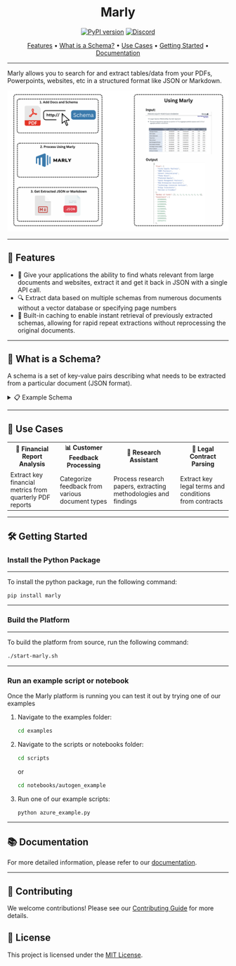 <div align="center">

# Marly

[![PyPI version](https://img.shields.io/pypi/v/marly.svg)](https://pypi.org/project/marly/) [![Discord](https://img.shields.io/discord/1273126849261736011.svg?label=Discord&logo=discord)](https://discord.com/channels/1273126849261736011)

[Features](#-features) • [What is a Schema?](#-what-is-a-schema) • [Use Cases](#-use-cases) • [Getting Started](#-getting-started) • [Documentation](#-documentation)

</div>

---

Marly allows you to search for and extract tables/data from your PDFs, Powerpoints, websites, etc in a structured format like JSON or Markdown.

<img src="https://github.com/noaheggenschwiler/images/blob/main/updated-marly-diagram.png?raw=true" alt="Marly Logo">

---

## 🚀 Features

- 📄 Give your applications the ability to find whats relevant from large documents and websites, extract it and get it back in JSON with a single API call.
- 🔍 Extract data based on multiple schemas from numerous documents without a vector database or specifying page numbers
- 🔄 Built-in caching to enable instant retrieval of previously extracted schemas, allowing for rapid repeat extractions without reprocessing the original documents.

---

## 🧰 What is a Schema?

A schema is a set of key-value pairs describing what needs to be extracted from a particular document (JSON format).

<details>
<summary>📋 Example Schema</summary>

```
{
    "Firm": "The name of the firm",
    "Number of Funds": "The number of funds managed by the firm",
    "Commitment": "The commitment amount in millions of dollars",
    "% of Total Comm": "The percentage of total commitment",
    "Exposure (FMV + Unfunded)": "The exposure including fair market value and unfunded commitments in millions of dollars",
    "% of Total Exposure": "The percentage of total exposure",
    "TVPI": "Total Value to Paid-In multiple",
    "Net IRR": "Net Internal Rate of Return as a percentage"
}
```

</details>

</details>

---

## 🎯 Use Cases

<table>
  <tr>
    <td align="center"><b>💼 Financial Report Analysis</b></td>
    <td align="center"><b>📊 Customer Feedback Processing</b></td>
    <td align="center"><b>🔬 Research Assistant</b></td>
    <td align="center"><b>🧠 Legal Contract Parsing</b></td>
  </tr>
  <tr>
    <td>Extract key financial metrics from quarterly PDF reports</td>
    <td>Categorize feedback from various document types</td>
    <td>Process research papers, extracting methodologies and findings</td>
    <td>Extract key legal terms and conditions from contracts</td>
  </tr>
</table>

---

## 🛠️ Getting Started

### Install the Python Package

---

To install the python package, run the following command:

```
pip install marly
```

---

### Build the Platform

---

To build the platform from source, run the following command:

```bash
./start-marly.sh
```

---

### Run an example script or notebook

Once the Marly platform is running you can test it out by trying one of our examples

1. Navigate to the examples folder:

   ```bash
   cd examples
   ```
2. Navigate to the scripts or notebooks folder:

   ```bash
   cd scripts
   ```
   or
   ```bash
   cd notebooks/autogen_example
   ```
3. Run one of our example scripts:
   ```bash
   python azure_example.py
   ```

---

## 📚 Documentation

For more detailed information, please refer to our [documentation](https://docs.marly.ai).

---

<div align="left">

## 🤝 Contributing

We welcome contributions! Please see our [Contributing Guide](https://docs.marly.ai/contribute/contribute) for more details.

## 📄 License

This project is licensed under the [MIT License](https://opensource.org/license/mit).

</div>
